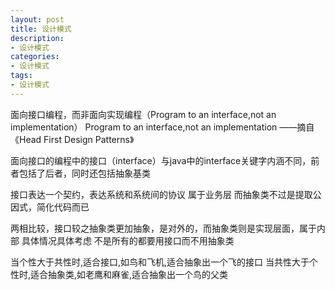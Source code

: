```yaml
---
layout: post
title: 设计模式
description:
- 设计模式
categories:
- 设计模式
tags:
- 设计模式
---
```

面向接口编程，而非面向实现编程（Program to an interface,not an implementation）
Program to an interface,not an implementation
                ——摘自《Head First Design Patterns》

面向接口的编程中的接口（interface）与java中的interface关键字内涵不同，前者包括了后者，同时还包括抽象基类

接口表达一个契约，表达系统和系统间的协议
属于业务层
而抽象类不过是提取公因式，简化代码而已

两相比较，接口较之抽象类更加抽象，是对外的，而抽象类则是实现层面，属于内部 
具体情况具体考虑 不是所有的都要用接口而不用抽象类 

当个性大于共性时,适合接口,如鸟和飞机,适合抽象出一个飞的接口
当共性大于个性时,适合抽象类,如老鹰和麻雀,适合抽象出一个鸟的父类
